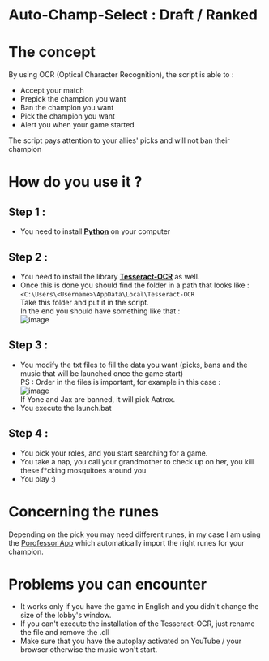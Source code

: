 # Auto-Champ-Select : Draft / Ranked

# The concept
By using OCR (Optical Character Recognition), the script is able to :
* Accept your match
* Prepick the champion you want
* Ban the champion you want
* Pick the champion you want
* Alert you when your game started

The script pays attention to your allies' picks and will not ban their champion

# How do you use it ?

## Step 1 :
* You need to install **[Python](https://www.python.org/)** on your computer
## Step 2 :
* You need to install the library **[Tesseract-OCR](https://github.com/UB-Mannheim/tesseract/wiki)** as well.
* Once this is done you should find the folder in a path that looks like  : <br/> 
```<C:\Users\<Username>\AppData\Local\Tesseract-OCR``` <br>
Take this folder and put it in the script. <br>
In the end you should have something like that :<br>
![image](https://user-images.githubusercontent.com/26858750/188023950-a5b231b5-c53a-4728-b9ff-0f0b60c1fb7f.png) <br>
## Step 3 :
* You modify the txt files to fill the data you want (picks, bans and the music that will be launched once the game start) <br>
PS : Order in the files is important, for example in this case : <br>
![image](https://user-images.githubusercontent.com/26858750/188025339-2d1f0245-c3f1-4275-8165-46b53c66dbe4.png) <br>
If Yone and Jax are banned, it will pick Aatrox.
* You execute the launch.bat 
## Step 4 :
* You pick your roles, and you start searching for a game.
* You take a nap, you call your grandmother to check up on her, you kill these f*cking mosquitoes around you
* You play :)
# Concerning the runes
Depending on the pick you may need different runes, in my case I am using the [Porofessor App](https://porofessor.gg/) 
which automatically import the right runes for your champion.
# Problems you can encounter
* It works only if you have the game in English and you didn't change the size of the lobby's window.
* If you can't execute the installation of the Tesseract-OCR, just rename the file and remove the .dll
* Make sure that you have the autoplay activated on YouTube / your browser otherwise the music won't start.
